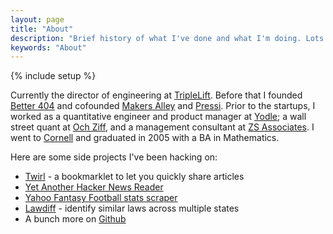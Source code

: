 ```yaml
---
layout: page
title: "About"
description: "Brief history of what I've done and what I'm doing. Lots of neat stuff."
keywords: "About"
---
```

{% include setup %}

Currently the director of engineering at <a href="http://triplelift.com/" target="_blank">TripleLift</a>. Before that I founded <a href="http://better404.com">Better 404</a> and cofounded <a href="https://makersalley.com" target="_blank">Makers Alley</a> and <a href="http://getpressi.com" target="_blank">Pressi</a>. Prior to the startups, I worked as a quantitative engineer and product manager at <a href="http://www.yodle.com" target="_blank">Yodle</a>; a wall street quant at <a href="http://www.ozcap.com" target="_blank">Och Ziff</a>, and a management consultant at <a href="http://www.zsassociates.com" target="_blank">ZS Associates</a>. I went to <a href="http://www.cornell.edu" target="_blank">Cornell</a> and graduated in 2005 with a BA in Mathematics.

Here are some side projects I've been hacking on:

<ul>
    <li><a href="http://www.twirlapp.com" target="_blank">Twirl</a> - a bookmarklet to let you quickly share articles</li>
    <li><a href="http://yahnr.dangoldin.com" target="_blank">Yet Another Hacker News Reader</a></li>
    <li><a href="https://github.com/dangoldin/yahoo-ffl" target="_blank">Yahoo Fantasy Football stats scraper</a></li>
    <li><a href="https://github.com/dangoldin/lawdiff" target="_blank">Lawdiff</a> - identify similar laws across multiple states</li>
    <!-- <li><a href="http://www.wordsio.com" target="_blank">Wordsio</a> - word games to improve vocabulary learning</li> -->
    <!-- <li><a href="http://www.gemsofcl.com" target="_blank">Gems of Craigslist</a> - a "Hot or Not" for Craigslist furniture</li> -->
    <li>A bunch more on <a href="https://github.com/dangoldin" target="_blank">Github</a></li>
</ul>

<!-- I also have a <a href="{{ DATA_PATH }}dg_res.pdf">resume</a> -->
